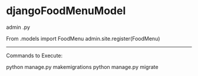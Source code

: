# djangoFoodMenuModel

admin .py

From .models import FoodMenu
admin.site.register(FoodMenu)

___________________________________________________________________________

Commands to Execute:
 
python manage.py makemigrations
python manage.py migrate
